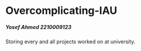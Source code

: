 # Overcomplicating-IAU
##### Yosef Ahmed 2210009123

Storing every and all projects worked on at university.

